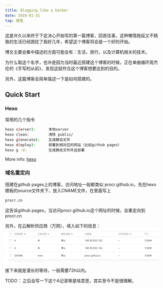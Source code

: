 ```yaml
---
title: Blogging like a hacker
date: 2016-01-31
tag: 随笔
---
```


这是许久以来终于下定决心开始写的第一篇博客，回首往事，这种懒惰拖延又不精致的生活已经困扰了我好几年，希望这个博客将会是一个好的开始。

博文主要会集中描述的方面可能会有：生活，旅行，以及计算机相关的技术。

为什么取这个名字，也许是因为当时最近搭建这个博客的时候，正在单曲循环周杰伦的《手写的从前》，发现这挺符合这个博客想要达到的目的。

另外，这篇博客会简单描述一下是如何搭建的。


## Quick Start

### Hexo

常用的几个指令
``` bash
hexo s(erver):      本地server
hexo clean:         清除 public/
hexo g(enerate):    生成静态文件
hexo d(eploy):      部署到相对应的网站（比如github pages）
hexo g -d:          生成静态文件并且部署
```
More info: [hexo](https://hexo.io/zh-cn/)

### 域名重定向

搭建在github pages上的博客，访问地址一般都类似 procr.github.io，先在hexo模板的source文件夹下，放入CNAME文件，在里面写上

```bash
procr.cn
```

这告诉github pages，当访问procr.github.io这个网址的时候，会重定向到procr.cn

另外，在云解析供应商（万网），填入如下的信息：
![万网云解析](/img/yunjiexi.jpg "万网云解析")

接下来就是漫长的等待，一般需要72h以内。

TODO：
之后会写一下这个A记录等是啥意思，其实至今不是很理解。
